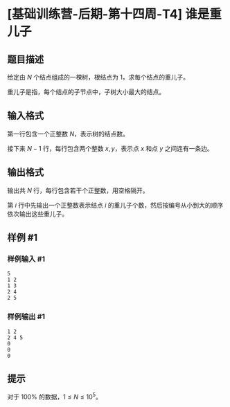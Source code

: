 # [基础训练营-后期-第十四周-T4] 谁是重儿子

## 题目描述

给定由 $N$ 个结点组成的一棵树，根结点为 $1$，求每个结点的重儿子。

重儿子是指，每个结点的子节点中，子树大小最大的结点。

## 输入格式

第一行包含一个正整数 $N$，表示树的结点数。

接下来 $N-1$ 行，每行包含两个整数 $x,y$，表示点 $x$ 和点 $y$ 之间连有一条边。

## 输出格式

输出共 $N$ 行，每行包含若干个正整数，用空格隔开。

第 $i$ 行中先输出一个正整数表示结点 $i$ 的重儿子个数，然后按编号从小到大的顺序依次输出这些重儿子。

## 样例 #1

### 样例输入 #1

```
5
1 2
1 3
2 4
2 5
```

### 样例输出 #1

```
1 2
2 4 5
0
0
0
```

## 提示

对于 $100\%$ 的数据，$1 \le N \le 10^5$。